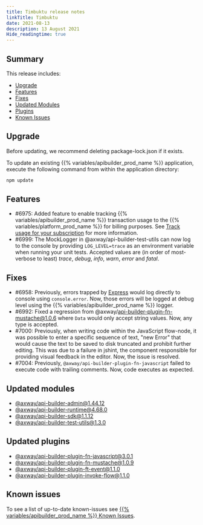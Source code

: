 ```yaml
---
title: Timbuktu release notes
linkTitle: Timbuktu
date: 2021-08-13
description: 13 August 2021
Hide_readingtime: true
---
```


## Summary

This release includes:

* [Upgrade](#upgrade)
* [Features](#features)
* [Fixes](#fixes)
* [Updated Modules](#updated-modules)
* [Plugins](#updated-plugins)
* [Known Issues](#known-issues)

## Upgrade

Before updating, we recommend deleting package-lock.json if it exists.

To update an existing {{% variables/apibuilder_prod_name %}} application, execute the following command from within the application directory:

```bash
npm update
```

## Features

* #6975: Added feature to enable tracking {{% variables/apibuilder_prod_name %}} transaction usage to the {{% variables/platform_prod_name %}} for billing purposes. See [Track usage for your subscription](/docs/how_to/track_usage_for_your_subscription/#configuration) for more information.
* #6999: The MockLogger in @axway/api-builder-test-utils can now log to the console by providing `LOG_LEVEL=trace` as an environment variable when running your unit tests. Accepted values are (in order of most-verbose to least) _trace_, _debug_, _info_, _warn_, _error_ and _fatal_.

## Fixes

* #6958: Previously, errors trapped by [Express](https://expressjs.com/) would log directly to console using `console.error`. Now, those errors will be logged at debug level using the {{% variables/apibuilder_prod_name %}} logger.
* #6992: Fixed a regression from @axway/api-builder-plugin-fn-mustache@1.0.6 where `Data` would only accept string values. Now, any type is accepted.
* #7000: Previously, when writing code within the JavaScript flow-node, it was possible to enter a specific sequence of text, "new Error" that would cause the text to be saved to disk truncated and prohibit further editing. This was due to a failure in jshint, the component responsible for providing visual feedback in the editor. Now, the issue is resolved.
* #7004: Previously, `@axway/api-builder-plugin-fn-javascript` failed to execute code with trailing comments. Now, code executes as expected.

## Updated modules

* [@axway/api-builder-admin@1.44.12](https://www.npmjs.com/package/@axway/api-builder-admin/v/1.44.12)
* [@axway/api-builder-runtime@4.68.0](https://www.npmjs.com/package/@axway/api-builder-runtime/v/4.68.0)
* [@axway/api-builder-sdk@1.1.12](https://www.npmjs.com/package/@axway/api-builder-sdk/v/1.1.12)
* [@axway/api-builder-test-utils@1.3.0](https://www.npmjs.com/package/@axway/api-builder-test-utils/v/1.3.0)

## Updated plugins

* [@axway/api-builder-plugin-fn-javascript@3.0.1](https://www.npmjs.com/package/@axway/api-builder-plugin-fn-javascript/v/3.0.1)
* [@axway/api-builder-plugin-fn-mustache@1.0.9](https://www.npmjs.com/package/@axway/api-builder-plugin-fn-mustache/v/1.0.9)
* [@axway/api-builder-plugin-ft-event@1.1.0](https://www.npmjs.com/package/@axway/api-builder-plugin-ft-event/v/1.1.0)
* [@axway/api-builder-plugin-invoke-flow@1.1.0](https://www.npmjs.com/package/@axway/api-builder-plugin-invoke-flow/v/1.1.0)

## Known issues

To see a list of up-to-date known-issues see [{{% variables/apibuilder_prod_name %}} Known Issues](/docs/known_issues/).
